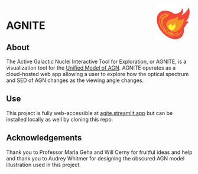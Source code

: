 
<img src="classes/assets/agnite.png" alt="agnite logo" style="float: right; width: 20%;">

# AGNITE


## About
The Active Galactic Nuclei Interactive Tool for Exploration, or AGNITE, is a visualization tool for 
the [Unified Model of AGN](https://en.wikipedia.org/wiki/Active_galactic_nucleus?oldformat=true#Unification_of_AGN_species). 
AGNITE operates as a cloud-hosted web app allowing a user to explore how the optical spectrum and SED of AGN changes as the viewing angle changes. 

## Use <a name = "getting_started"></a>
This project is fully web-accessible at [agite.streamlit.app](agnite.streamlit.app) but 
can be installed locally as well by cloning this repo.

## Acknowledgements
Thank you to Professor Marla Geha and Will Cerny for fruitful ideas and help and
thank you to Audrey Whitmer for designing the obscured AGN model illustration used in this project.